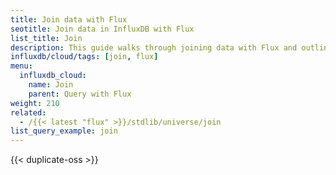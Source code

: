 ```yaml
---
title: Join data with Flux
seotitle: Join data in InfluxDB with Flux
list_title: Join
description: This guide walks through joining data with Flux and outlines how it shapes your data in the process.
influxdb/cloud/tags: [join, flux]
menu:
  influxdb_cloud:
    name: Join
    parent: Query with Flux
weight: 210
related:
  - /{{< latest "flux" >}}/stdlib/universe/join
list_query_example: join
---
```


{{< duplicate-oss >}}